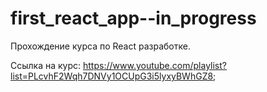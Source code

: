 # first_react_app--in_progress
Прохождение курса по React разработке.

Cсылка на курc: https://www.youtube.com/playlist?list=PLcvhF2Wqh7DNVy1OCUpG3i5lyxyBWhGZ8;
